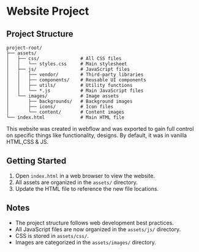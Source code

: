 # Website Project

## Project Structure

```
project-root/
├── assets/
│   ├── css/               # All CSS files
│   │   └── styles.css     # Main stylesheet
│   ├── js/                # JavaScript files
│   │   ├── vendor/        # Third-party libraries
│   │   ├── components/    # Reusable UI components
│   │   ├── utils/         # Utility functions
│   │   └── *.js           # Main JavaScript files
│   └── images/            # Image assets
│       ├── backgrounds/   # Background images
│       ├── icons/         # Icon files
│       └── content/       # Content images
└── index.html             # Main HTML file
```
This website was created in webflow and was exported to gain full control on specific things like functionality, designs.
By default, it was in vanilla HTML,CSS & JS.

## Getting Started

1. Open `index.html` in a web browser to view the website.
2. All assets are organized in the `assets/` directory.
3. Update the HTML file to reference the new file locations.

## Notes
- The project structure follows web development best practices.
- All JavaScript files are now organized in the `assets/js/` directory.
- CSS is stored in `assets/css/`.
- Images are categorized in the `assets/images/` directory.
